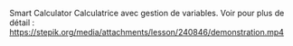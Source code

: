 Smart Calculator
Calculatrice avec gestion de variables.
Voir pour plus de détail : https://stepik.org/media/attachments/lesson/240846/demonstration.mp4
